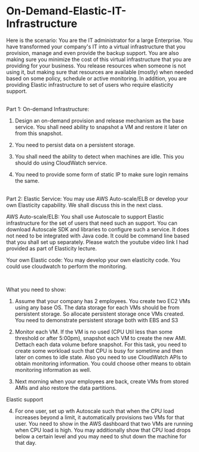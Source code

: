 On-Demand-Elastic-IT-Infrastructure
===================================

Here is the scenario: You are the IT administrator for a large Enterprise. You have transformed your company's IT into a virtual infrastructure that you provision, manage and even provide the backup support. You are also making sure you minimize the cost of this virtual infrastructure that you are providing for your business. You release resources when someone is not using it, but making sure that resources are available (mostly) when needed based on some policy, schedule or active monitoring. In addition, you are providing Elastic infrastructure to set of users who require elasticity support.

<br>
Part 1: On-demand Infrastructure:

1. Design an on-demand provision and release mechanism as the base service. You shall need ability to snapshot a VM and restore it later on from this snapshot.

2. You need to persist data on a persistent storage.

3. You shall need the ability to detect when machines are idle. This you should do using CloudWatch service.

4. You need to provide some form of static IP to make sure login remains the same.

<br>
Part 2: Elastic Service: You may use AWS Auto-scale/ELB or develop your own Elasticity capability. We shall discuss this in the next class.

AWS Auto-scale/ELB: You shall use Autoscale to support Elastic infrastructure for the set of users that need such an support. You can download Autoscale SDK and libraries to configure such a service. It does not need to be integrated with Java code. It could be command line based that you shall set up separately. Please watch the youtube video link I had provided as part of Elasticity lecture.

Your own Elastic code: You may develop your own elasticity code. You could use cloudwatch to perform the monitoring.

<br>

What you need to show:

1. Assume that your company has 2 employees. You create two EC2 VMs using any base OS. The data storage for each VMs should be from persistent storage. So allocate persistent storage once VMs created. You need to demonstrate persistent storage both with EBS and S3

2. Monitor each VM. If the VM is no used (CPU Util less than some threshold or after 5:00pm), snapshot each VM to create the new AMI. Dettach each data volume before snapshot. For this task, you need to create some workload such that CPU is busy for sometime and then later on comes to idle state. Also you need to use CloudWatch APIs to obtain monitoring information. You could choose other means to obtain monitoring information as well.

3. Next morning when your employees are back, create VMs from stored AMIs and also restore the data partitions.


Elastic support

4. For one user, set up wth Autoscale such that when the CPU load increases beyond a limit, it automatically provisions two VMs for that user. You need to show in the AWS dashboard that two VMs are running when CPU load is high. You may additionally show that CPU load drops below a certain level and you may need to shut down the machine for that day.
